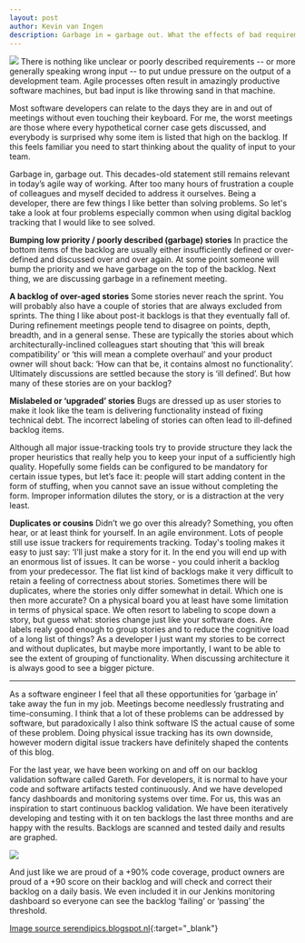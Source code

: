 ```yaml
---
layout: post
author: Kevin van Ingen
description: Garbage in = garbage out. What the effects of bad requirements are, told from a developers perspective.
---
```

<img src="{{ site.baseurl }}/images/blogpics/computer-crab.jpg" class="fit image">
There is nothing like unclear or poorly described requirements --  or more generally speaking wrong input -- to put undue pressure on the output of a development team. Agile processes often result in amazingly productive software machines, but bad input is like throwing sand in that machine.

Most software developers can relate to the days they are in and out of meetings without even touching their keyboard. For me, the worst meetings are those where every hypothetical corner case gets discussed, and everybody is surprised why some item is listed that high on the backlog. If this feels familiar you need to start thinking  about the quality of input to your team.

Garbage in, garbage out. This decades-old statement still remains relevant in today’s agile way of working. After too many hours of frustration a couple of colleagues and myself decided to address it ourselves. Being a developer, there are few things I like better than solving problems. So let's take a look at four problems especially common when using digital backlog tracking that I would like to see solved.


**Bumping low priority / poorly described (garbage) stories**
In practice the bottom items of the backlog are usually either insufficiently defined or over-defined and discussed  over and over again. At some point someone will bump the priority and we have garbage on the top of the backlog. Next thing, we are discussing garbage in a refinement meeting.

**A backlog of over-aged stories**
Some stories never reach the sprint. You will probably also have a couple of stories that are always excluded from sprints. The thing I like about post-it backlogs is that they eventually fall of. During refinement meetings people tend to disagree on points, depth, breadth, and in a general sense. These are typically the stories about which  architecturally-inclined  colleagues start shouting that ‘this will break compatibility’ or ‘this will mean a complete overhaul’ and your product owner will shout back:  ‘How can that be, it contains almost no functionality’. Ultimately discussions are settled because the story is ‘ill defined’. But how many of these stories are on your backlog?

**Mislabeled or ‘upgraded’ stories**
Bugs are dressed up as user stories to make  it look like the team is delivering functionality instead of fixing technical debt. The incorrect labeling of stories can often lead to ill-defined backlog items.

Although all major issue-tracking tools try to provide structure they lack the proper heuristics that really help you to keep your input of a sufficiently high quality. Hopefully some fields can be configured to be mandatory for certain issue types, but let’s face it: people will start adding content in the form of stuffing, when you cannot save an issue without completing the form. Improper information dilutes the story, or is a distraction at the very least.

**Duplicates or cousins**
Didn’t we go over this already? Something, you often hear, or at least think for yourself. In an agile environment. Lots of people still use issue trackers for requirements tracking. Today's tooling makes it easy to just say: ‘I’ll just make a story for it. In the end you will end up with an enormous list of issues. It can be worse - you could inherit a backlog from your predecessor. The flat list kind of backlogs make it very difficult to retain a feeling of correctness about stories. Sometimes there will be duplicates, where the stories only differ somewhat in detail. Which one is then more accurate? On a physical board you at least have some limitation in terms of physical space. We often resort to labeling to scope down a story, but guess what: stories change just like your software does. Are labels realy good enough to group stories and to reduce the cognitive load of a long list of things? As a developer I just want my stories to be correct and without duplicates, but maybe more importantly, I want to be able to see the extent of grouping of functionality. When discussing architecture it is always good to see a bigger picture.

<hr>

As a software engineer I feel that all these opportunities for ‘garbage in’ take away the fun  in my job. Meetings become needlessly frustrating and time-consuming. I think that a lot of these problems can be addressed by software, but paradoxically I also think software IS the actual cause of some of these problem. Doing physical issue tracking has its own downside, however modern digital issue trackers have definitely shaped the contents of this blog.

For the last year, we have been working on and off on our backlog validation software called Gareth. For developers, it is normal to have your code and software artifacts tested continuously. And we have developed fancy dashboards and monitoring systems over time. For us, this was an inspiration to start continuous backlog validation. We have been iteratively developing and testing with it on ten backlogs the last three months and are happy with the results. Backlogs are scanned and tested daily and results are graphed.

<img src="{{ site.baseurl }}/images/gareth-dashboard-sh.png" class="lean-image-left">

And just like we are proud of a +90% code coverage, product owners are proud of a +90 score on their backlog and will check and correct their backlog on a daily basis. We even included it in our Jenkins monitoring dashboard so everyone can see the backlog ‘failing’ or ‘passing’ the threshold.


[Image source serendipics.blogspot.nl](http://serendipics.blogspot.nl/2009/06/computer-trash.html){:target="_blank"}
